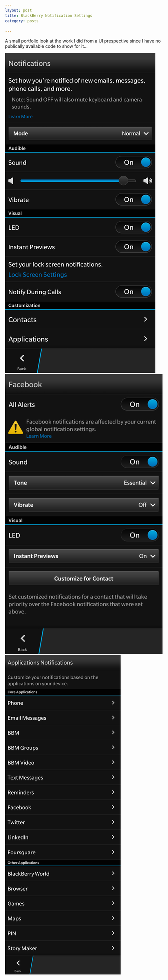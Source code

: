 ```yaml
---
layout: post
title: BlackBerry Notification Settings
category: posts

---
```


A small portfolio look at the work I did from a UI prespective since I have no publically available code to show for it...

![Main page][main]<br>
![Application page][app]<br>
![Application list page][list]<br>

[main]: /images/bb_settings/main.png
[app]: /images/bb_settings/app.png
[list]: /images/bb_settings/list.png
